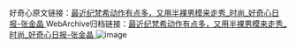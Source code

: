 好奇心原文链接：[最近纪梵希动作有点多，又用半裸男模来走秀_时尚_好奇心日报-张金晶 ](https://www.qdaily.com/articles/11398.html)
WebArchive归档链接：[最近纪梵希动作有点多，又用半裸男模来走秀_时尚_好奇心日报-张金晶 ](http://web.archive.org/web/20190623164458/https://www.qdaily.com/articles/11398.html)
![image](http://ww3.sinaimg.cn/large/007d5XDply1g3wh3t7szhj30u04bfe81)